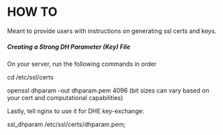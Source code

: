 # HOW TO 
Meant to provide users with instructions on generating ssl certs and keys. 

##### Creating a Strong DH Parameter (Key) File

On your server, run the following commands in order

cd /etc/ssl/certs

openssl dhparam -out dhparam.pem 4096 (bit sizes can vary based on your cert and computational capabilities)

Lastly, tell nginx to use it for DHE key-exchange:

ssl_dhparam /etc/ssl/certs/dhparam.pem;


